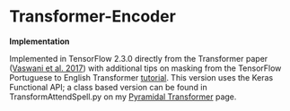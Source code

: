 # Transformer-Encoder
<b>Implementation</b>

Implemented in TensorFlow 2.3.0 directly from the Transformer paper (<a href=https://arxiv.org/abs/1706.03762>Vaswani et al. 2017</a>) with additional tips on masking from the TensorFlow Portuguese to English Transformer <a href=https://www.tensorflow.org/text/tutorials/transformer> tutorial</a>.  This version uses the Keras Functional API; a class based version can be found in TransformAttendSpell.py on my <a href=https://github.com/redonovan/Pyramidal-Transformer>Pyramidal Transformer</a> page.
